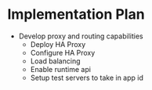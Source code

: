 # Implementation Plan

- Develop proxy and routing capabilities
  - Deploy HA Proxy
  - Configure HA Proxy
  - Load balancing
  - Enable runtime api
  - Setup test servers to take in app id
